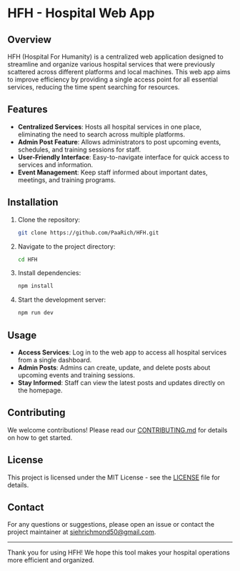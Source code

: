# HFH - Hospital Web App

## Overview
HFH (Hospital For Humanity) is a centralized web application designed to streamline and organize various hospital services that were previously scattered across different platforms and local machines. This web app aims to improve efficiency by providing a single access point for all essential services, reducing the time spent searching for resources.

## Features
- **Centralized Services**: Hosts all hospital services in one place, eliminating the need to search across multiple platforms.
- **Admin Post Feature**: Allows administrators to post upcoming events, schedules, and training sessions for staff.
- **User-Friendly Interface**: Easy-to-navigate interface for quick access to services and information.
- **Event Management**: Keep staff informed about important dates, meetings, and training programs.

## Installation
1. Clone the repository:
   ```bash
   git clone https://github.com/PaaRich/HFH.git
   ```
2. Navigate to the project directory:
   ```bash
   cd HFH
   ```
3. Install dependencies:
   ```bash
   npm install
   ```
4. Start the development server:
   ```bash
   npm run dev
   ```

## Usage
- **Access Services**: Log in to the web app to access all hospital services from a single dashboard.
- **Admin Posts**: Admins can create, update, and delete posts about upcoming events and training sessions.
- **Stay Informed**: Staff can view the latest posts and updates directly on the homepage.

## Contributing
We welcome contributions! Please read our [CONTRIBUTING.md](CONTRIBUTING.md) for details on how to get started.

## License
This project is licensed under the MIT License - see the [LICENSE](LICENSE) file for details.

## Contact
For any questions or suggestions, please open an issue or contact the project maintainer at siehrichmond50@gmail.com.

---

Thank you for using HFH! We hope this tool makes your hospital operations more efficient and organized.
